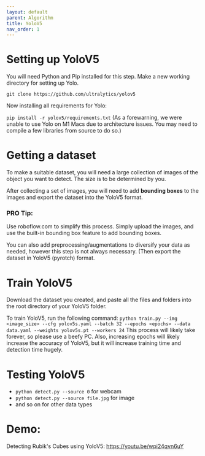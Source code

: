 ```yaml
---
layout: default
parent: Algorithm
title: YoloV5
nav_order: 1
---
```


# Setting up YoloV5

You will need Python and Pip installed for this step. Make a new working directory for setting up Yolo.

`git clone https://github.com/ultralytics/yolov5`

Now installing all requirements for Yolo:

`pip install -r yolov5/requirements.txt`
(As a forewarning, we were unable to use Yolo on M1 Macs due to architecture issues. You may need to compile a few libraries from source to do so.)

# Getting a dataset

To make a suitable dataset, you will need a large collection of images of the object you want to detect. The size is to be determined by you.

After collecting a set of images, you will need to add **bounding boxes** to the images and export the dataset into the YoloV5 format. 

### PRO Tip:
Use roboflow.com to simplify this process. Simply upload the images, and use the built-in bounding box feature to add bounding boxes.

You can also add preprocessing/augmentations to diversify your data as needed, however this step is not always necessary.
(Then export the dataset in YoloV5 (pyrotch) format.

# Train YoloV5

Download the dataset you created, and paste all the files and folders into the root directory of your YoloV5 folder.

To train YoloV5, run the following command: `python train.py --img <image_size> --cfg yolov5s.yaml --batch 32 --epochs <epochs> --data data.yaml --weights yolov5s.pt --workers 24`
This process will likely take forever, so please use a beefy PC. Also, increasing epochs will likely increase the accuracy of YoloV5, but it will increase training time and detection time hugely.

# Testing YoloV5

- `python detect.py --source 0` for webcam
- `python detect.py --source file.jpg` for image
- and so on for other data types

# Demo:

Detecting Rubik's Cubes using YoloV5:
https://youtu.be/wpi24qvn6uY
